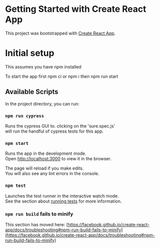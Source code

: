 # Getting Started with Create React App

This project was bootstrapped with [Create React App](https://github.com/facebook/create-react-app).

# Initial setup

This assumes you have npm installed

To start the app first
npm ci or npm i
then
npm run start

## Available Scripts

In the project directory, you can run:

### `npm run cypress`

Runs the cypress GUI to. clicking on the 'sure.spec.js' \
will run the handful of cypress tests for this app.

### `npm start`

Runs the app in the development mode.\
Open [http://localhost:3000](http://localhost:3000) to view it in the browser.

The page will reload if you make edits.\
You will also see any lint errors in the console.

### `npm test`

Launches the test runner in the interactive watch mode.\
See the section about [running tests](https://facebook.github.io/create-react-app/docs/running-tests) for more information.

### `npm run build` fails to minify

This section has moved here: [https://facebook.github.io/create-react-app/docs/troubleshooting#npm-run-build-fails-to-minify](https://facebook.github.io/create-react-app/docs/troubleshooting#npm-run-build-fails-to-minify)
